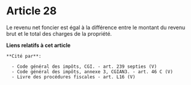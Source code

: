 # Article 28

Le revenu net foncier est égal à la différence entre le montant du revenu brut et le total des charges de la propriété.

**Liens relatifs à cet article**

	**Cité par**:

	  - Code général des impôts, CGI. - art. 239 septies (V)
	  - Code général des impôts, annexe 3, CGIAN3. - art. 46 C (V)
	  - Livre des procédures fiscales - art. L16 (V)
